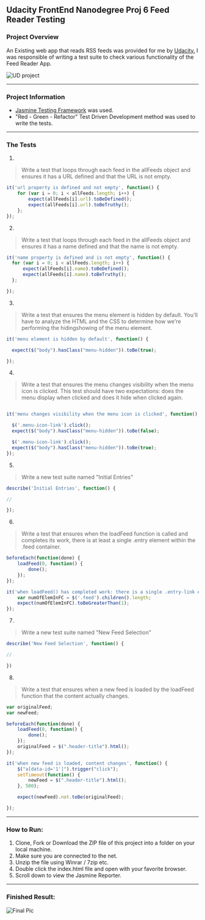 **Udacity FrontEnd Nanodegree Proj 6**
Feed Reader Testing
---

### Project Overview
An Existing web app that reads RSS feeds was provided for me by [Udacity.](http://udacity.com/) I was responsible of writing a  test suite to check various functionality of the Feed Reader App.

![UD project](https://www.dropbox.com/s/bwm7v0zins3gibl/2016-11-27%2001_57_15-UdaciFeeds.png?raw=1)

---

### Project Information

-  [Jasmine Testing Framework](https://jasmine.github.io/) was used.
- "Red - Green - Refactor" Test Driven Development method was used to write the tests.

---
### The Tests
1.
> Write a test that loops through each feed in the allFeeds object and
> ensures it has a URL defined and that the URL is not empty.

```javascript
it('url property is defined and not empty', function() {
    for (var i = 0; i < allFeeds.length; i++) {
        expect(allFeeds[i].url).toBeDefined();
        expect(allFeeds[i].url).toBeTruthy();
    };
});
```

2.

> Write a test that loops through each feed in the allFeeds object and
> ensures it has a name defined and that the name is not empty.
>
```javascript
it('name property is defined and is not empty', function() {
  for (var i = 0; i < allFeeds.length; i++) {
      expect(allFeeds[i].name).toBeDefined();
      expect(allFeeds[i].name).toBeTruthy();
  };

});
```
3.
> Write a test that ensures the menu element is
> hidden by default. You'll have to analyze the HTML and
> the CSS to determine how we're performing the
> hidingshowing of the menu element.

```javascript
it('menu element is hidden by default', function() {

  expect($("body").hasClass("menu-hidden")).toBe(true);

});
```

4.

> Write a test that ensures the menu changes
> visibility when the menu icon is clicked. This test
> should have two expectations: does the menu display when
> clicked and does it hide when clicked again.

```javascript

it('menu changes visibility when the menu icon is clicked', function() {

  $('.menu-icon-link').click();
  expect($("body").hasClass("menu-hidden")).toBe(false);

  $('.menu-icon-link').click();
  expect($("body").hasClass("menu-hidden")).toBe(true);
});

```

5.
> Write a new test suite named "Initial Entries"
```javascript
describe('Initial Entries', function() {

//

});
```

6.
> Write a test that ensures when the loadFeed
> function is called and completes its work, there is at least
> a single .entry element within the .feed container.
```javascript
beforeEach(function(done) {
    loadFeed(0, function() {
        done();
    });
});

it('when loadFeed() has completed work: there is a single .entry-link element within .feed container', function() {
    var numOfElemInFC = $('.feed').children().length;
    expect(numOfElemInFC).toBeGreaterThan(1);
});
```

7.
> Write a new test suite named "New Feed Selection"
```javascript
describe('New Feed Selection', function() {

//

})
```

8.
> Write a test that ensures when a new feed is loaded
> by the loadFeed function that the content actually changes.
```javascript
var originalFeed;
var newFeed;

beforeEach(function(done) {
    loadFeed(0, function() {
        done();
    });
    originalFeed = $(".header-title").html();
});

it('when new feed is loaded, content changes', function() {
    $("a[data-id='1']").trigger("click");
    setTimeout(function() {
        newFeed = $(".header-title").html();
    }, 500);

    expect(newFeed).not.toBe(originalFeed);

});

```

---
### How to Run:

1. Clone, Fork or Download the ZIP file of this project into a folder on your local machine.
2. Make sure you are connected to the net.
3. Unzip the file using Winrar / 7zip etc.
4. Double click the index.html file and open with your favorite browser.
5. Scroll down to view the Jasmine Reporter.

---

### Finished Result:

![Final Pic](https://www.dropbox.com/s/6u4jsazilynbg1f/screenshot.jpg?raw=1)


